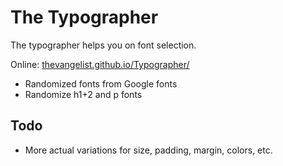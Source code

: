 # The Typographer
The typographer helps you on font selection.

Online: [thevangelist.github.io/Typographer/](http://thevangelist.github.io/Typographer/)

* Randomized fonts from Google fonts
* Randomize h1+2 and p fonts

## Todo
* More actual variations for size, padding, margin, colors, etc.
